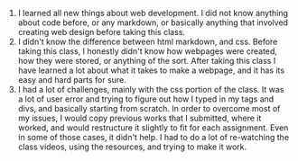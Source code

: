 1. I learned all new things about web development. I did not know anything about code before, or any markdown, or basically anything that involved creating web design before taking this class.
2. I didn't know the difference between html markdown, and css. Before taking this class, I honestly didn't know how webpages were created, how they were stored, or anything of the sort. After taking this class I have learned a lot about what it takes to make a webpage, and it has its easy and hard parts for sure.
3. I had a lot of challenges, mainly with the css portion of the class. It was a lot of user error and trying to figure out how I typed in my tags and divs, and basically starting from scratch. In order to overcome most of my issues, I would copy previous works that I submitted, where it worked, and would restructure it slightly to fit for each assignment. Even in some of those cases, it didn't help. I had to do a lot of re-watching the class videos, using the resources, and trying to make it work. 
